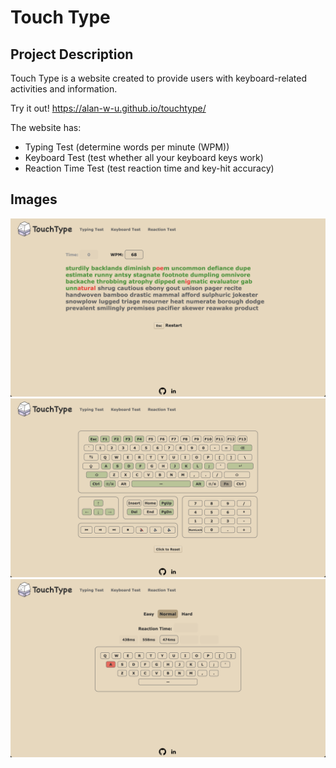 # Touch Type

## Project Description

Touch Type is a website created to provide users with keyboard-related activities and information.

Try it out! https://alan-w-u.github.io/touchtype/ 

The website has:
- Typing Test (determine words per minute (WPM))
- Keyboard Test (test whether all your keyboard keys work)
- Reaction Time Test (test reaction time and key-hit accuracy)

## Images

![image](images/typingtest.png)
![image](images/keyboardtest.png)
![image](images/reactiontest.png)

